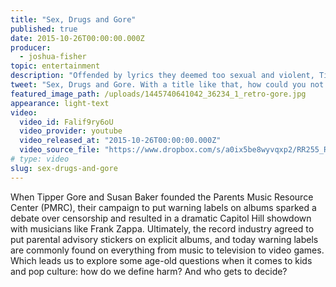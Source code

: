 ```yaml
---
title: "Sex, Drugs and Gore"
published: true
date: 2015-10-26T00:00:00.000Z
producer:
  - joshua-fisher
topic: entertainment
description: "Offended by lyrics they deemed too sexual and violent, Tipper Gore and Susan Baker campaigned to put warning labels on albums in 1985. Years later, warning labels have ended up in some unexpected places."
tweet: "Sex, Drugs and Gore. With a title like that, how could you not want to watch? #warninglabels #music"
featured_image_path: /uploads/1445740641042_36234_1_retro-gore.jpg
appearance: light-text
video:
  video_id: Falif9ry6oU
  video_provider: youtube
  video_released_at: "2015-10-26T00:00:00.000Z"
  video_source_file: "https://www.dropbox.com/s/a0ix5be8wyvqxp2/RR255_RR_MASTER_10_27_2015_SEX_DRUGS_GORE_STANDARDS_CORRECTION-H264_1080p.mov?dl=0"
# type: video
slug: sex-drugs-and-gore
---
```


When Tipper Gore and Susan Baker founded the Parents Music Resource Center (PMRC), their campaign to put warning labels on albums sparked a debate over censorship and resulted in a dramatic Capitol Hill showdown with musicians like Frank Zappa. Ultimately, the record industry agreed to put parental advisory stickers on explicit albums, and today warning labels are commonly found on everything from music to television to video games. Which leads us to explore some age-old questions when it comes to kids and pop culture: how do we define harm? And who gets to decide?

